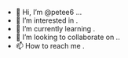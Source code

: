 - 👋 Hi, I’m @petee6 ...
- 👀 I’m interested in .
- 🌱 I’m currently learning .
- 💞️ I’m looking to collaborate on ..
- 📫 How to reach me .

<!---
petee6/petee6 is a ✨ special ✨ repository because its `README.md` (this file) appears on your GitHub profile.
You can click the Preview link to take a look at your changes.
--->
